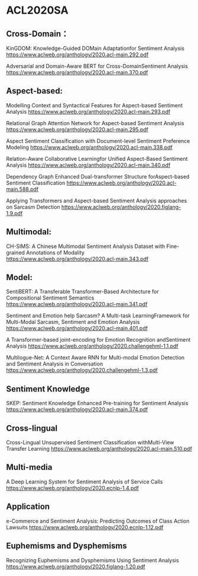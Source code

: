# ACL2020SA


## Cross-Domain：

KinGDOM: Knowledge-Guided DOMain Adaptationfor Sentiment Analysis
https://www.aclweb.org/anthology/2020.acl-main.292.pdf

Adversarial and Domain-Aware BERT for Cross-DomainSentiment Analysis
https://www.aclweb.org/anthology/2020.acl-main.370.pdf


## Aspect-based:

Modelling Context and Syntactical Features for Aspect-based Sentiment Analysis
https://www.aclweb.org/anthology/2020.acl-main.293.pdf

Relational Graph Attention Network for Aspect-based Sentiment Analysis
https://www.aclweb.org/anthology/2020.acl-main.295.pdf

Aspect Sentiment Classification with Document-level Sentiment Preference Modeling
https://www.aclweb.org/anthology/2020.acl-main.338.pdf

Relation-Aware Collaborative Learningfor Unified Aspect-Based Sentiment Analysis
https://www.aclweb.org/anthology/2020.acl-main.340.pdf

Dependency Graph Enhanced Dual-transformer Structure forAspect-based Sentiment Classification
https://www.aclweb.org/anthology/2020.acl-main.588.pdf

Applying Transformers and Aspect-based Sentiment Analysis approaches on Sarcasm Detection
https://www.aclweb.org/anthology/2020.figlang-1.9.pdf



## Multimodal:

CH-SIMS: A Chinese Multimodal Sentiment Analysis Dataset with Fine-grained Annotations of Modality
https://www.aclweb.org/anthology/2020.acl-main.343.pdf


## Model:

SentiBERT: A Transferable Transformer-Based Architecture for Compositional Sentiment Semantics
https://www.aclweb.org/anthology/2020.acl-main.341.pdf

Sentiment and Emotion help Sarcasm? A Multi-task LearningFramework for Multi-Modal Sarcasm, Sentiment and Emotion Analysis
https://www.aclweb.org/anthology/2020.acl-main.401.pdf

A Transformer-based joint-encoding for Emotion Recognition andSentiment Analysis
https://www.aclweb.org/anthology/2020.challengehml-1.1.pdf

Multilogue-Net: A Context Aware RNN for Multi-modal Emotion Detection and Sentiment Analysis in Conversation
https://www.aclweb.org/anthology/2020.challengehml-1.3.pdf


## Sentiment Knowledge

SKEP: Sentiment Knowledge Enhanced Pre-training for Sentiment Analysis
https://www.aclweb.org/anthology/2020.acl-main.374.pdf


## Cross-lingual

Cross-Lingual Unsupervised Sentiment Classification withMulti-View Transfer Learning
https://www.aclweb.org/anthology/2020.acl-main.510.pdf


## Multi-media

A Deep Learning System for Sentiment Analysis of Service Calls
https://www.aclweb.org/anthology/2020.ecnlp-1.4.pdf


## Application
e-Commerce and Sentiment Analysis: Predicting Outcomes of Class Action Lawsuits
https://www.aclweb.org/anthology/2020.ecnlp-1.12.pdf


## Euphemisms and Dysphemisms
Recognizing Euphemisms and Dysphemisms Using Sentiment Analysis
https://www.aclweb.org/anthology/2020.figlang-1.20.pdf




